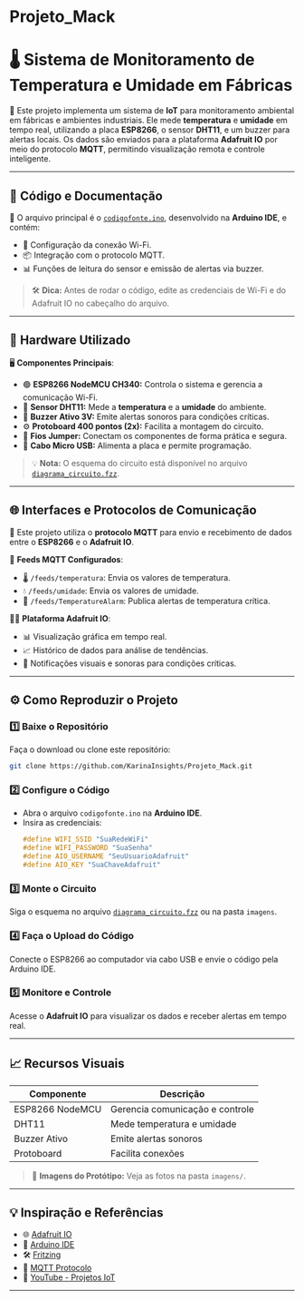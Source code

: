 # Projeto_Mack

# **🌡️ Sistema de Monitoramento de Temperatura e Umidade em Fábricas**

🔧 Este projeto implementa um sistema de **IoT** para monitoramento ambiental em fábricas e ambientes industriais. Ele mede **temperatura** e **umidade** em tempo real, utilizando a placa **ESP8266**, o sensor **DHT11**, e um buzzer para alertas locais. Os dados são enviados para a plataforma **Adafruit IO** por meio do protocolo **MQTT**, permitindo visualização remota e controle inteligente.

---

## **📂 Código e Documentação**

📜 O arquivo principal é o [`codigofonte.ino`](src/codigofonte.ino), desenvolvido na **Arduino IDE**, e contém:
- 📡 Configuração da conexão Wi-Fi.
- 📦 Integração com o protocolo MQTT.
- 📊 Funções de leitura do sensor e emissão de alertas via buzzer.

> 🛠️ **Dica:** Antes de rodar o código, edite as credenciais de Wi-Fi e do Adafruit IO no cabeçalho do arquivo.

---

## **🔌 Hardware Utilizado**

🖥️ **Componentes Principais**:
- 🟢 **ESP8266 NodeMCU CH340:** Controla o sistema e gerencia a comunicação Wi-Fi.
- 🔵 **Sensor DHT11:** Mede a **temperatura** e a **umidade** do ambiente.
- 🔴 **Buzzer Ativo 3V:** Emite alertas sonoros para condições críticas.
- ⚙️ **Protoboard 400 pontos (2x):** Facilita a montagem do circuito.
- 🔌 **Fios Jumper:** Conectam os componentes de forma prática e segura.
- 🔗 **Cabo Micro USB:** Alimenta a placa e permite programação.

> 💡 **Nota:** O esquema do circuito está disponível no arquivo [`diagrama_circuito.fzz`](diagrama_circuito.fzz).

---

## **🌐 Interfaces e Protocolos de Comunicação**

💬 Este projeto utiliza o **protocolo MQTT** para envio e recebimento de dados entre o **ESP8266** e o **Adafruit IO**.

🔗 **Feeds MQTT Configurados**:
- 🌡️ `/feeds/temperatura`: Envia os valores de temperatura.
- 💧 `/feeds/umidade`: Envia os valores de umidade.
- 🚨 `/feeds/TemperatureAlarm`: Publica alertas de temperatura crítica.

👨‍💻 **Plataforma Adafruit IO**:
- 📊 Visualização gráfica em tempo real.
- 📈 Histórico de dados para análise de tendências.
- 🔔 Notificações visuais e sonoras para condições críticas.

---

## **⚙️ Como Reproduzir o Projeto**

### **1️⃣ Baixe o Repositório**
Faça o download ou clone este repositório:
```bash
git clone https://github.com/KarinaInsights/Projeto_Mack.git
```

### **2️⃣ Configure o Código**
- Abra o arquivo `codigofonte.ino` na **Arduino IDE**.
- Insira as credenciais:
  ```cpp
  #define WIFI_SSID "SuaRedeWiFi"
  #define WIFI_PASSWORD "SuaSenha"
  #define AIO_USERNAME "SeuUsuarioAdafruit"
  #define AIO_KEY "SuaChaveAdafruit"
  ```

### **3️⃣ Monte o Circuito**
Siga o esquema no arquivo [`diagrama_circuito.fzz`](diagrama_circuito.fzz) ou na pasta `imagens`.

### **4️⃣ Faça o Upload do Código**
Conecte o ESP8266 ao computador via cabo USB e envie o código pela Arduino IDE.

### **5️⃣ Monitore e Controle**
Acesse o **Adafruit IO** para visualizar os dados e receber alertas em tempo real.

---

## **📈 Recursos Visuais**

| Componente        | Descrição                      |
|--------------------|--------------------------------|
| ESP8266 NodeMCU    | Gerencia comunicação e controle |
| DHT11             | Mede temperatura e umidade     |
| Buzzer Ativo       | Emite alertas sonoros          |
| Protoboard         | Facilita conexões              |

> 📸 **Imagens do Protótipo:** Veja as fotos na pasta `imagens/`.

---

## **💡 Inspiração e Referências**

- 🌐 [Adafruit IO](https://www.adafruit.com/)
- 📄 [Arduino IDE](https://docs.arduino.cc/software/ide/)
- 🛠️ [Fritzing](https://fritzing.org/)
- 📘 [MQTT Protocolo](https://aws.amazon.com/pt/what-is/mqtt/)
- 🎥 [YouTube - Projetos IoT](https://www.youtube.com/watch?v=01j5eJVQ6os&list=PLqseg0xtT4cFM_cj9qFOchPr6M3wZNHdB)

---
